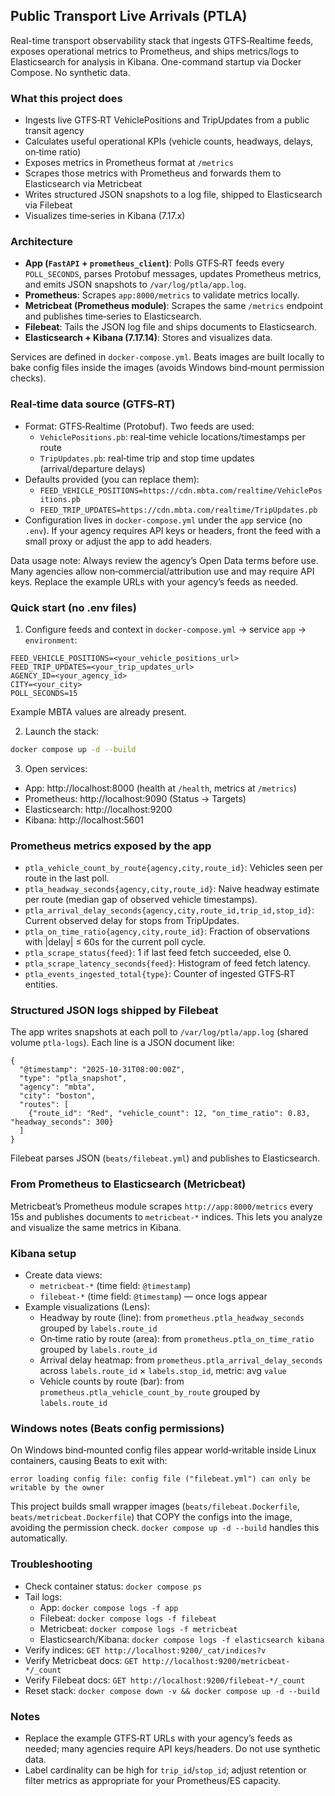 ## Public Transport Live Arrivals (PTLA)

Real-time transport observability stack that ingests GTFS‑Realtime feeds, exposes operational metrics to Prometheus, and ships metrics/logs to Elasticsearch for analysis in Kibana. One-command startup via Docker Compose. No synthetic data.

### What this project does

- Ingests live GTFS‑RT VehiclePositions and TripUpdates from a public transit agency
- Calculates useful operational KPIs (vehicle counts, headways, delays, on‑time ratio)
- Exposes metrics in Prometheus format at `/metrics`
- Scrapes those metrics with Prometheus and forwards them to Elasticsearch via Metricbeat
- Writes structured JSON snapshots to a log file, shipped to Elasticsearch via Filebeat
- Visualizes time‑series in Kibana (7.17.x)

### Architecture

- **App (`FastAPI` + `prometheus_client`)**: Polls GTFS‑RT feeds every `POLL_SECONDS`, parses Protobuf messages, updates Prometheus metrics, and emits JSON snapshots to `/var/log/ptla/app.log`.
- **Prometheus**: Scrapes `app:8000/metrics` to validate metrics locally.
- **Metricbeat (Prometheus module)**: Scrapes the same `/metrics` endpoint and publishes time‑series to Elasticsearch.
- **Filebeat**: Tails the JSON log file and ships documents to Elasticsearch.
- **Elasticsearch + Kibana (7.17.14)**: Stores and visualizes data.

Services are defined in `docker-compose.yml`. Beats images are built locally to bake config files inside the images (avoids Windows bind‑mount permission checks).

### Real‑time data source (GTFS‑RT)

- Format: GTFS‑Realtime (Protobuf). Two feeds are used:
  - `VehiclePositions.pb`: real‑time vehicle locations/timestamps per route
  - `TripUpdates.pb`: real‑time trip and stop time updates (arrival/departure delays)
- Defaults provided (you can replace them):
  - `FEED_VEHICLE_POSITIONS=https://cdn.mbta.com/realtime/VehiclePositions.pb`
  - `FEED_TRIP_UPDATES=https://cdn.mbta.com/realtime/TripUpdates.pb`
- Configuration lives in `docker-compose.yml` under the `app` service (no `.env`). If your agency requires API keys or headers, front the feed with a small proxy or adjust the app to add headers.

Data usage note: Always review the agency’s Open Data terms before use. Many agencies allow non‑commercial/attribution use and may require API keys. Replace the example URLs with your agency’s feeds as needed.

### Quick start (no .env files)

1) Configure feeds and context in `docker-compose.yml` → service `app` → `environment`:

```
FEED_VEHICLE_POSITIONS=<your_vehicle_positions_url>
FEED_TRIP_UPDATES=<your_trip_updates_url>
AGENCY_ID=<your_agency_id>
CITY=<your_city>
POLL_SECONDS=15
```

Example MBTA values are already present.

2) Launch the stack:

```bash
docker compose up -d --build
```

3) Open services:
- App: http://localhost:8000 (health at `/health`, metrics at `/metrics`)
- Prometheus: http://localhost:9090 (Status → Targets)
- Elasticsearch: http://localhost:9200
- Kibana: http://localhost:5601

### Prometheus metrics exposed by the app

- `ptla_vehicle_count_by_route{agency,city,route_id}`: Vehicles seen per route in the last poll.
- `ptla_headway_seconds{agency,city,route_id}`: Naive headway estimate per route (median gap of observed vehicle timestamps).
- `ptla_arrival_delay_seconds{agency,city,route_id,trip_id,stop_id}`: Current observed delay for stops from TripUpdates.
- `ptla_on_time_ratio{agency,city,route_id}`: Fraction of observations with |delay| ≤ 60s for the current poll cycle.
- `ptla_scrape_status{feed}`: 1 if last feed fetch succeeded, else 0.
- `ptla_scrape_latency_seconds{feed}`: Histogram of feed fetch latency.
- `ptla_events_ingested_total{type}`: Counter of ingested GTFS‑RT entities.

### Structured JSON logs shipped by Filebeat

The app writes snapshots at each poll to `/var/log/ptla/app.log` (shared volume `ptla-logs`). Each line is a JSON document like:

```
{
  "@timestamp": "2025-10-31T08:00:00Z",
  "type": "ptla_snapshot",
  "agency": "mbta",
  "city": "boston",
  "routes": [
    {"route_id": "Red", "vehicle_count": 12, "on_time_ratio": 0.83, "headway_seconds": 300}
  ]
}
```

Filebeat parses JSON (`beats/filebeat.yml`) and publishes to Elasticsearch.

### From Prometheus to Elasticsearch (Metricbeat)

Metricbeat’s Prometheus module scrapes `http://app:8000/metrics` every 15s and publishes documents to `metricbeat-*` indices. This lets you analyze and visualize the same metrics in Kibana.

### Kibana setup

- Create data views:
  - `metricbeat-*` (time field: `@timestamp`)
  - `filebeat-*` (time field: `@timestamp`) — once logs appear
- Example visualizations (Lens):
  - Headway by route (line): from `prometheus.ptla_headway_seconds` grouped by `labels.route_id`
  - On‑time ratio by route (area): from `prometheus.ptla_on_time_ratio` grouped by `labels.route_id`
  - Arrival delay heatmap: from `prometheus.ptla_arrival_delay_seconds` across `labels.route_id` × `labels.stop_id`, metric: avg `value`
  - Vehicle counts by route (bar): from `prometheus.ptla_vehicle_count_by_route` grouped by `labels.route_id`

### Windows notes (Beats config permissions)

On Windows bind‑mounted config files appear world‑writable inside Linux containers, causing Beats to exit with:

```
error loading config file: config file ("filebeat.yml") can only be writable by the owner
```

This project builds small wrapper images (`beats/filebeat.Dockerfile`, `beats/metricbeat.Dockerfile`) that COPY the configs into the image, avoiding the permission check. `docker compose up -d --build` handles this automatically.

### Troubleshooting

- Check container status: `docker compose ps`
- Tail logs:
  - App: `docker compose logs -f app`
  - Filebeat: `docker compose logs -f filebeat`
  - Metricbeat: `docker compose logs -f metricbeat`
  - Elasticsearch/Kibana: `docker compose logs -f elasticsearch kibana`
- Verify indices: `GET http://localhost:9200/_cat/indices?v`
- Verify Metricbeat docs: `GET http://localhost:9200/metricbeat-*/_count`
- Verify Filebeat docs: `GET http://localhost:9200/filebeat-*/_count`
- Reset stack: `docker compose down -v && docker compose up -d --build`

### Notes

- Replace the example GTFS‑RT URLs with your agency’s feeds as needed; many agencies require API keys/headers. Do not use synthetic data.
- Label cardinality can be high for `trip_id`/`stop_id`; adjust retention or filter metrics as appropriate for your Prometheus/ES capacity.


